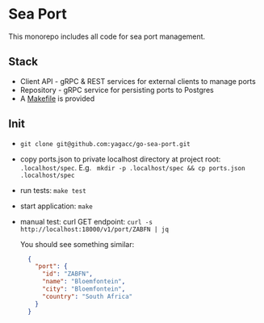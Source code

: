 # Sea Port 

This monorepo includes all code for sea port management.

## Stack

- Client API - gRPC & REST services for external clients to manage ports
- Repository - gRPC service for persisting ports to Postgres 
- A [Makefile](./Makefile) is provided

## Init

- `git clone git@github.com:yagacc/go-sea-port.git`
- copy ports.json to private localhost directory at project root: `.localhost/spec`. E.g. ` mkdir -p .localhost/spec && cp ports.json .localhost/spec`
- run tests: `make test`
- start application: `make`
- manual test: curl GET endpoint: `curl -s http://localhost:18000/v1/port/ZABFN | jq`

  You should see something similar:
  ```json
    {
      "port": {
        "id": "ZABFN",
        "name": "Bloemfontein",
        "city": "Bloemfontein",
        "country": "South Africa"
      }
    }
  ```
